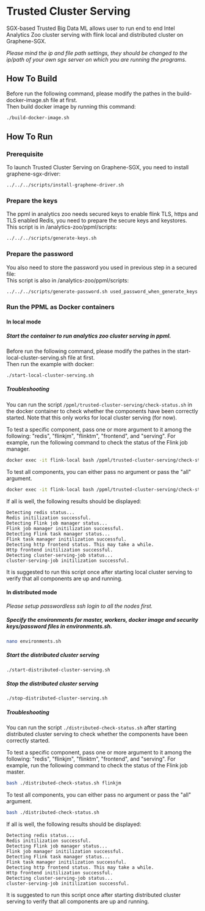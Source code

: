 # Trusted Cluster Serving
SGX-based Trusted Big Data ML allows user to run end to end Intel Analytics Zoo cluster serving with flink local and distributed cluster on Graphene-SGX.

*Please mind the ip and file path settings, they should be changed to the ip/path of your own sgx server on which you are running the programs.*

## How To Build
Before run the following command, please modify the pathes in the build-docker-image.sh file at first. <br>
Then build docker image by running this command: <br>
```bash
./build-docker-image.sh
```

## How To Run
### Prerequisite
To launch Trusted Cluster Serving on Graphene-SGX, you need to install graphene-sgx-driver:
```bash
../../../scripts/install-graphene-driver.sh
```

### Prepare the keys
The ppml in analytics zoo needs secured keys to enable flink TLS, https and TLS enabled Redis, you need to prepare the secure keys and keystores. <br>
This script is in /analytics-zoo/ppml/scripts: <br>
```bash
../../../scripts/generate-keys.sh
```

### Prepare the password
You also need to store the password you used in previous step in a secured file: <br>
This script is also in /analytics-zoo/ppml/scripts: <br>
```bash
../../../scripts/generate-password.sh used_password_when_generate_keys
```

### Run the PPML as Docker containers
#### In local mode
##### Start the container to run analytics zoo cluster serving in ppml.
Before run the following command, please modify the pathes in the start-local-cluster-serving.sh file at first. <br>
Then run the example with docker: <br>
```bash
./start-local-cluster-serving.sh
```
##### Troubleshooting
You can run the script `/ppml/trusted-cluster-serving/check-status.sh` in the docker container to check whether the components have been correctly started. 
Note that this only works for local cluster serving (for now).

To test a specific component, pass one or more argument to it among the following:
"redis", "flinkjm", "flinktm", "frontend", and "serving". For example, run the following command to check the status of the Flink job manager.

```bash
docker exec -it flink-local bash /ppml/trusted-cluster-serving/check-status.sh flinkjm
```

To test all components, you can either pass no argument or pass the "all" argument.

```bash
docker exec -it flink-local bash /ppml/trusted-cluster-serving/check-status.sh
```
If all is well, the following results should be displayed:

```
Detecting redis status...
Redis initilization successful.
Detecting Flink job manager status...
Flink job manager initilization successful.
Detecting Flink task manager status...
Flink task manager initilization successful.
Detecting http frontend status. This may take a while.
Http frontend initilization successful.
Detecting cluster-serving-job status...
cluster-serving-job initilization successful.
```

It is suggested to run this script once after starting local cluster serving to verify that all components are up and running.


#### In distributed mode
*Please setup passwordless ssh login to all the nodes first.*
##### Specify the environments for master, workers, docker image and security keys/password files in environments.sh.
```bash
nano environments.sh
```
##### Start the distributed cluster serving
```bash
./start-distributed-cluster-serving.sh
```
##### Stop the distributed cluster serving 
```bash
./stop-distributed-cluster-serving.sh
```
##### Troubleshooting
You can run the script `./distributed-check-status.sh` after starting distributed cluster serving to check whether the components have been correctly started. 

To test a specific component, pass one or more argument to it among the following:
"redis", "flinkjm", "flinktm", "frontend", and "serving". For example, run the following command to check the status of the Flink job master.

```bash
bash ./distributed-check-status.sh flinkjm
```

To test all components, you can either pass no argument or pass the "all" argument.

```bash
bash ./distributed-check-status.sh
```
If all is well, the following results should be displayed:

```
Detecting redis status...
Redis initilization successful.
Detecting Flink job manager status...
Flink job manager initilization successful.
Detecting Flink task manager status...
Flink task manager initilization successful.
Detecting http frontend status. This may take a while.
Http frontend initilization successful.
Detecting cluster-serving-job status...
cluster-serving-job initilization successful.
```

It is suggested to run this script once after starting distributed cluster serving to verify that all components are up and running.
